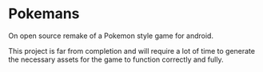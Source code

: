 # Pokemans
On open source remake of a Pokemon style game for android.

This project is far from completion and will require a lot of time to generate the necessary assets for the game to function correctly and fully.
